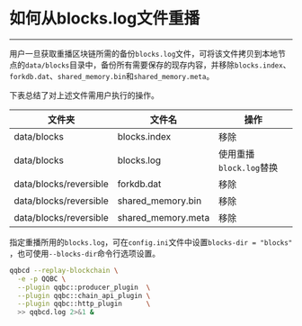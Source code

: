 # 如何从blocks.log文件重播
---

用户一旦获取重播区块链所需的备份`blocks.log`文件，可将该文件拷贝到本地节点的`data/blocks`目录中，备份所有需要保存的现存内容，并移除`blocks.index`、`forkdb.dat`、`shared_memory.bin`和`shared_memory.meta`。

下表总结了对上述文件需用户执行的操作。

文件夹             | 文件名          | 操作
----------------------- | ------------------ | ------
data/blocks             | blocks.index       | 移除
data/blocks             | blocks.log         | 使用重播`block.log`替换
data/blocks/reversible  | forkdb.dat         | 移除
data/blocks/reversible  | shared_memory.bin  | 移除
data/blocks/reversible  | shared_memory.meta | 移除

指定重播所用的`blocks.log`，可在`config.ini`文件中设置`blocks-dir = "blocks"` ，也可使用`--blocks-dir`命令行选项设置。

```sh
qqbcd --replay-blockchain \
  -e -p QQBC \
  --plugin qqbc::producer_plugin  \
  --plugin qqbc::chain_api_plugin \
  --plugin qqbc::http_plugin      \
  >> qqbcd.log 2>&1 &
```
